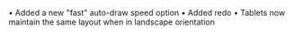 • Added a new "fast" auto-draw speed option
• Added redo
• Tablets now maintain the same layout when in landscape orientation
